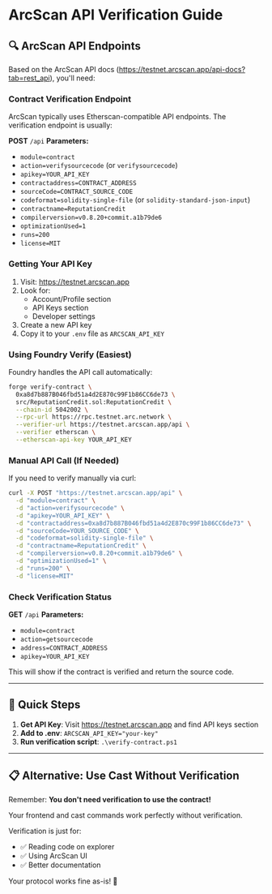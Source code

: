 # ArcScan API Verification Guide

## 🔍 ArcScan API Endpoints

Based on the ArcScan API docs (https://testnet.arcscan.app/api-docs?tab=rest_api), you'll need:

### Contract Verification Endpoint

ArcScan typically uses Etherscan-compatible API endpoints. The verification endpoint is usually:

**POST** `/api`
**Parameters:**
- `module=contract`
- `action=verifysourcecode` (or `verifysourcecode`)
- `apikey=YOUR_API_KEY`
- `contractaddress=CONTRACT_ADDRESS`
- `sourceCode=CONTRACT_SOURCE_CODE`
- `codeformat=solidity-single-file` (or `solidity-standard-json-input`)
- `contractname=ReputationCredit`
- `compilerversion=v0.8.20+commit.a1b79de6`
- `optimizationUsed=1`
- `runs=200`
- `license=MIT`

### Getting Your API Key

1. Visit: https://testnet.arcscan.app
2. Look for:
   - Account/Profile section
   - API Keys section
   - Developer settings
3. Create a new API key
4. Copy it to your `.env` file as `ARCSCAN_API_KEY`

### Using Foundry Verify (Easiest)

Foundry handles the API call automatically:

```bash
forge verify-contract \
  0xa8d7b887B046fbd51a4d2E870c99F1b86CC6de73 \
  src/ReputationCredit.sol:ReputationCredit \
  --chain-id 5042002 \
  --rpc-url https://rpc.testnet.arc.network \
  --verifier-url https://testnet.arcscan.app/api \
  --verifier etherscan \
  --etherscan-api-key YOUR_API_KEY
```

### Manual API Call (If Needed)

If you need to verify manually via curl:

```bash
curl -X POST "https://testnet.arcscan.app/api" \
  -d "module=contract" \
  -d "action=verifysourcecode" \
  -d "apikey=YOUR_API_KEY" \
  -d "contractaddress=0xa8d7b887B046fbd51a4d2E870c99F1b86CC6de73" \
  -d "sourceCode=YOUR_SOURCE_CODE" \
  -d "codeformat=solidity-single-file" \
  -d "contractname=ReputationCredit" \
  -d "compilerversion=v0.8.20+commit.a1b79de6" \
  -d "optimizationUsed=1" \
  -d "runs=200" \
  -d "license=MIT"
```

### Check Verification Status

**GET** `/api`
**Parameters:**
- `module=contract`
- `action=getsourcecode`
- `address=CONTRACT_ADDRESS`
- `apikey=YOUR_API_KEY`

This will show if the contract is verified and return the source code.

---

## 🎯 Quick Steps

1. **Get API Key**: Visit https://testnet.arcscan.app and find API keys section
2. **Add to .env**: `ARCSCAN_API_KEY="your-key"`
3. **Run verification script**: `.\verify-contract.ps1`

---

## 📋 Alternative: Use Cast Without Verification

Remember: **You don't need verification to use the contract!**

Your frontend and cast commands work perfectly without verification.

Verification is just for:
- ✅ Reading code on explorer
- ✅ Using ArcScan UI
- ✅ Better documentation

Your protocol works fine as-is! 🚀

